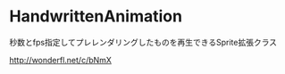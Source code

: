 HandwrittenAnimation
======================
秒数とfps指定してプレレンダリングしたものを再生できるSprite拡張クラス

<http://wonderfl.net/c/bNmX>
